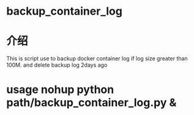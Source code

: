 # backup_container_log

# 介绍
This is script use to backup docker container log
if log size greater than 100M.
and delete backup log 2days ago

# usage nohup python path/backup_container_log.py &


